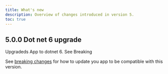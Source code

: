 ```yaml
---
title: What's new
description: Overview of changes introduced in version 5.
toc: true
---
```

## 5.0.0 Dot net 6 upgrade 

Upgradeds App to dotnet 6. See Breaking


See [breaking changes](../breaking-changes) for how to update you app to be compatible with this version.

